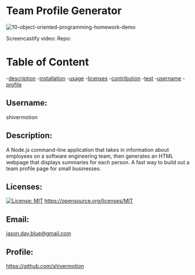 
# Team Profile Generator
![10-object-oriented-programming-homework-demo](https://user-images.githubusercontent.com/75548830/150481289-a3ea2696-8a1f-4ca6-b0b1-7d7068477c34.png)
	
Screencastify video:                          Repo:
# Table of Content
-[description](#description)
-[installation](#installation)
-[usage](#usage)
-[licenses](#licenses)
-[contribution](#contribution)
-[test](#test)
-[username](#username)
-[profile](#profile)

## Username:
shivermotion
## Description:
A Node.js command-line application that takes in information about employees on a software engineering team, then generates an HTML webpage that displays summaries for each person. A fast way to build out a team profile page for small businesses.

## Licenses:
[![License: MIT](https://img.shields.io/badge/License-MIT-yellow.svg)](https://opensource.org/licenses/MIT)
https://opensource.org/licenses/MIT

## Email:
jason.day.blue@gmail.com
## Profile:
https://github.com/shivermotion
